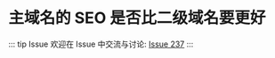 # 主域名的 SEO 是否比二级域名要更好



::: tip Issue 
 欢迎在 Issue 中交流与讨论: [Issue 237](https://github.com/shfshanyue/Daily-Question/issues/237) 
:::



